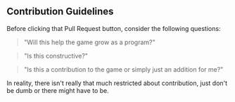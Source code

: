## Contribution Guidelines

Before clicking that Pull Request button, consider the following questions:

>"Will this help the game grow as a program?"

>"Is this constructive?"

>"Is this a contribution to the game or simply just an addition for me?"

In reality, there isn't really that much restricted about contribution, just don't be dumb or there might have to be.
